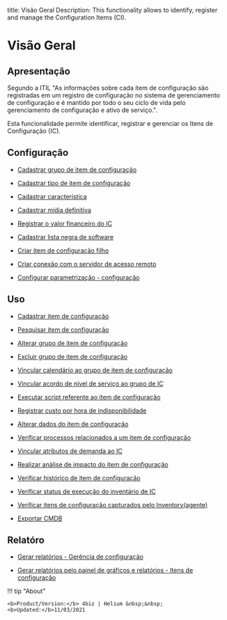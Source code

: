 title: Visão Geral
Description: This functionality allows to identify, register and manage the Configuration Items (CI).
# Visão Geral

Apresentação
----------------

Segundo a ITIL "As informações sobre cada item de configuração são registradas em um registro de configuração no sistema de gerenciamento de configuração e é mantido por todo o seu ciclo de vida pelo gerenciamento de configuração e ativo de serviço.".

Esta funcionalidade permite identificar, registrar e gerenciar os Itens de Configuração (IC).

Configuração
-------------

- [Cadastrar grupo de item de configuração](/pt-br/4biz-helium/processes/configuration/configuration/register-configuration-item-group.html)

- [Cadastrar tipo de item de configuração](/pt-br/4biz-helium/processes/configuration/configuration/register-type-ic.html)

- [Cadastrar característica](/pt-br/4biz-helium/processes/configuration/configuration/register-characteristics.html)

- [Cadastrar mídia definitiva](/pt-br/4biz-helium/processes/configuration/configuration/register-definitive-media.html)

- [Registrar o valor financeiro do IC](/pt-br/4biz-helium/processes/configuration/configuration/register-financial-value-ic.html)

- [Cadastrar lista negra de software](/pt-br/4biz-helium/processes/configuration/configuration/register-software-blacklist.html)

- [Criar item de configuração filho](/pt-br/4biz-helium/processes/configuration/configuration/create-configuration-item-related-ic.html)

- [Criar conexão com o servidor de acesso remoto](/pt-br/4biz-helium/processes/configuration/configuration/configure-remote-access.html)

- [Configurar parametrização - configuração](/pt-br/4biz-helium/platform-administration/parameters-list/configure-parametrization-configuration.html)


Uso
-------

- [Cadastrar item de configuração](/pt-br/4biz-helium/processes/configuration/use/register-CI.html)

- [Pesquisar item de configuração](/pt-br/4biz-helium/processes/configuration/use/search-CI.html)

- [Alterar grupo de item de configuração](/pt-br/4biz-helium/processes/configuration/use/change-group-configuration-item.html)

- [Excluir grupo de item de configuração](/pt-br/4biz-helium/processes/configuration/use/delete-group-of-IC.html)

- [Vincular calendário ao grupo de item de configuração](/pt-br/4biz-helium/processes/configuration/use/link-calendar-to-group-of-IC.html)

- [Vincular acordo de nível de serviço ao grupo de IC](/pt-br/4biz-helium/processes/configuration/use/link-SLA-to-CI-group.html)

- [Executar script referente ao item de configuração](/pt-br/4biz-helium/processes/configuration/use/run-script-of-CI.html)

- [Registrar custo por hora de indisponibilidade](/pt-br/4biz-helium/processes/configuration/use/cost-per-hour-unavailability.html)

- [Alterar dados do item de configuração](/pt-br/4biz-helium/processes/configuration/use/change-IC-item-data.html)

- [Verificar processos relacionados a um item de configuração](/pt-br/4biz-helium/processes/configuration/use/CI-processes-related.html)

- [Vincular atributos de demanda ao IC](/pt-br/4biz-helium/processes/configuration/use/link-demand-attributes-to-CI.html)

- [Realizar análise de impacto do item de configuração](/pt-br/4biz-helium/processes/configuration/use/configuration-item-impact.html)

- [Verificar histórico de item de configuração](/pt-br/4biz-helium/processes/configuration/use/CI-history.html)

- [Verificar status de execução do inventário de IC](/pt-br/4biz-helium/processes/configuration/use/verify-status-inventory.html)

- [Verificar itens de configuração capturados pelo Inventory(agente)](/pt-br/4biz-helium/processes/configuration/use/CI-captured-by-inventory.html)

- [Exportar CMDB](/pt-br/4biz-helium/processes/configuration/use/export-CMDB.html)


Relatóro
----------

- [Gerar relatórios - Gerência de configuração](/pt-br/4biz-helium/processes/configuration/use/generate-report-configuration-management.html)

- [Gerar relatórios pelo painel de gráficos e relatórios - Itens de configuração](/pt-br/4biz-helium/processes/configuration/use/generate-reports-charts-panel-ic.html)

!!! tip "About"

    <b>Product/Version:</b> 4biz | Helium &nbsp;&nbsp;
    <b>Updated:</b>11/03/2021


